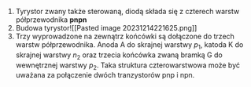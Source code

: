 1. Tyrystor zwany także sterowaną, diodą składa się z czterech warstw półprzewodnika **pnpn**
2. Budowa tyrystor![[Pasted image 20231214221625.png]]
3. Trzy wyprowadzone na zewnątrz końcówki są dołączone do trzech warstw półprzewodnika. Anoda A do skrajnej warstwy $p_{1}$, katoda K do skrajnej warstwy $n_{2}$ oraz trzecia końcówka zwaną bramką G do wewnętrznej warstwy $p_{2}$. Taka struktura czterowarstwowa może być uważana za połączenie dwóch tranzystorów pnp i npn.
